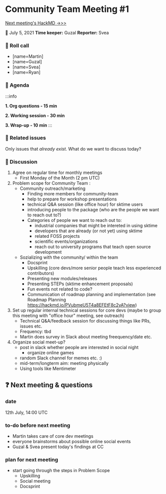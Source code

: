 # Community Team Meeting #1

[Next meeting's HackMD ->>>](https://hackmd.io/OBH_o7AwQka5Xmo8jd9eFw?both)

**:calendar:** July 5, 2021
**Time keeper:** Guzal
**Reporter:** Svea


### :wave: Roll call
- [name=Martin] 
- [name=Guzal]
- [name=Svea]
- [name=Ryan]

### :pencil: Agenda 


:::info

**1. Org questions - 15 min**

**2. Working session - 30 min**

**3. Wrap-up - 10 min**
:::

### :construction: Related issues

Only issues that *already exist*.
What do we want to discuss today?


### :mega: Discussion

1. Agree on regular time for monthly meetings
    - First Monday of the Month (2 pm UTC)
2. Problem scope for Community Team :
    - Community outreach/marketing
        -  Finding more members for community-team
        - help to prepare for workshop presentations
        - technical Q&A session (like office hour) for sktime users
        - introducing people to the package (who are the people we want to reach out to?)
        - Categories of people we want to reach out to:
            - industrial companies that might be intereted in using sktime
            - developers that are already (or not yet) using sktime
            - related FOSS projects
            - scientific events/organizations
            - reach out to university programs that teach open source development
    - Sozializing with the community/ within the team
        - Docsprint
        - Upskilling (core devs/more senior people teach less experienced contributors)
        - Presenting new modules/releases
        - Presenting STEPs (sktime enhancement proposals)
        - Fun events not related to code?
        - Communication of roadmap planning and implementation (see Roadmap Planning https://hackmd.io/PVubmeU5T4a8EFEtF8c2yA?view)
3. Set up regular internal technical sessions for core devs (maybe to group this meeting with "office hour" meeting, see outreach)
    - Technical Q&A/feedback session for discussing things like PRs, issues etc.
    - Frequency: tbd
    - Martin does survey in Slack about meeting freequency/date etc.
5. Organize social meet-up?
    - post in slack whether people are interested in social night 
        -  organize online games
    - random Slack channel for memes etc. :)
    - mid-term/longterm aim: meeting physically
    - Using tools like Mentimeter




:question: Next meeting & questions
---
### date
12th July, 14:00 UTC
### to-do before next meeting
 - Martin takes care of core dev meetings
 - everyone brainstorms about possible online social events
 - Guzal & Svea present today's findings at CC

### plan for next meeting
 - start going through the steps in Problem Scope
     - Upskilling
     - Social meeting
     - Docsprint

